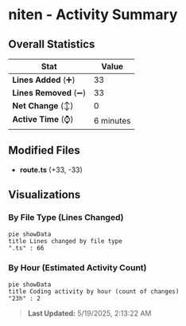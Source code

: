 # niten - Activity Summary 

## Overall Statistics

| Stat                   | Value                                                             |
| ---------------------- | ----------------------------------------------------------------- |
| **Lines Added** (➕)   | 33                                          |
| **Lines Removed** (➖) | 33                                        |
| **Net Change** (↕)    | 0                |
| **Active Time** (⌚)   | 6 minutes |


## Modified Files
- **route.ts** (+33, -33)

## Visualizations

### By File Type (Lines Changed)

```mermaid
pie showData
title Lines changed by file type
".ts" : 66
```

### By Hour (Estimated Activity Count)

```mermaid
pie showData
title Coding activity by hour (count of changes)
"23h" : 2
```


> **Last Updated:** 5/19/2025, 2:13:22 AM